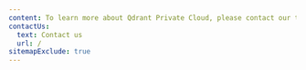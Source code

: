 ```yaml
---
content: To learn more about Qdrant Private Cloud, please contact our team.
contactUs:
  text: Contact us
  url: /
sitemapExclude: true
---
```


